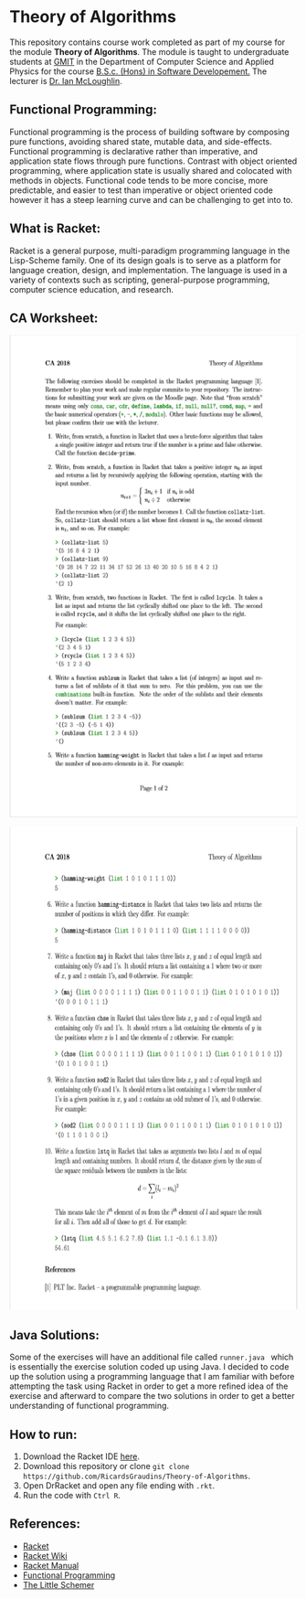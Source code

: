 # Theory of Algorithms
This repository contains course work completed as part of my course for the module **Theory of Algorithms**. The module is taught to undergraduate students at [GMIT](http://www.gmit.ie/) in the Department of Computer Science and Applied Physics for the course [B.S.c. (Hons) in Software Developement.](https://www.gmit.ie/software-development/bachelor-science-honours-software-development)
The lecturer is  [Dr. Ian McLoughlin](https://ianmcloughlin.github.io/).

## Functional Programming:
Functional programming is the process of building software by composing pure functions, avoiding shared state, mutable data, and side-effects. Functional programming is declarative rather than imperative, and application state flows through pure functions. Contrast with object oriented programming, where application state is usually shared and colocated with methods in objects. Functional code tends to be more concise, more predictable, and easier to test than imperative or object oriented code however it has a steep learning curve and can be challenging to get into to.

## What is Racket:  
Racket is a general purpose, multi-paradigm programming language in the Lisp-Scheme family. One of its design goals is to serve as a platform for language creation, design, and implementation. The language is used in a variety of contexts such as scripting, general-purpose programming, computer science education, and research.

## CA Worksheet:
<p align="center">
  <img width="598" height="844" src="https://github.com/RicardsGraudins/Theory-of-Algorithms/blob/master/Resources/worksheet_1.png">
</p>
<p align="center">
  <img width="598" height=844" src="https://github.com/RicardsGraudins/Theory-of-Algorithms/blob/master/Resources/worksheet_3.png">
</p>

## Java Solutions:
Some of the exercises will have an additional file called `runner.java ` which is essentially the exercise solution coded up using Java. I decided to code up the solution using a programming language that I am familiar with before attempting the task using Racket in order to get a more refined idea of the exercise and afterward to compare the two solutions in order to get a better understanding of functional programming.

## How to run:
1. Download the Racket IDE [here](https://download.racket-lang.org/).
2. Download this repository or clone `git clone https://github.com/RicardsGraudins/Theory-of-Algorithms`.
3. Open DrRacket and open any file ending with `.rkt`.
4. Run the code with `Ctrl R`.

## References:  
* [Racket](https://racket-lang.org/)
* [Racket Wiki](https://en.wikipedia.org/wiki/Racket_(programming_language))
* [Racket Manual](https://docs.racket-lang.org/reference/index.html)
* [Functional Programming](https://medium.com/javascript-scene/master-the-javascript-interview-what-is-functional-programming-7f218c68b3a0)
* [The Little Schemer](https://www.google.ie/search?q=little+schemer&oq=little+schemer&aqs=chrome..69i57j0l5.2161j0j4&sourceid=chrome&ie=UTF-8)
